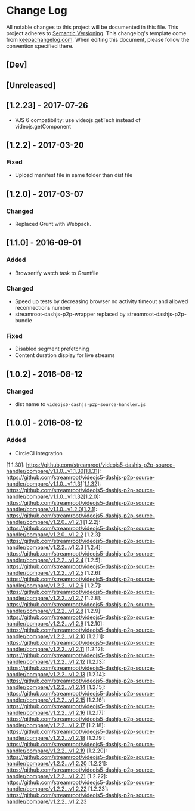 # Change Log
All notable changes to this project will be documented in this file.
This project adheres to [Semantic Versioning](http://semver.org/).
This changelog's template come from [keepachangelog.com](http://keepachangelog.com/). When editing this document, please follow the convention specified there.

## [Dev]

## [Unreleased]

## [1.2.23] - 2017-07-26
- VJS 6 compatibility: use videojs.getTech instead of videojs.getComponent

## [1.2.2] - 2017-03-20
### Fixed
- Upload manifest file in same folder than dist file

## [1.2.0] - 2017-03-07
### Changed
- Replaced Grunt with Webpack.

## [1.1.0] - 2016-09-01
### Added
- Browserify watch task to Gruntfile

### Changed
- Speed up tests by decreasing browser no activity timeout and allowed reconnections number
- streamroot-dashjs-p2p-wrapper replaced by streamroot-dashjs-p2p-bundle

### Fixed
- Disabled segment prefetching
- Content duration display for live streams

## [1.0.2] - 2016-08-12
### Changed
- dist name to `videojs5-dashjs-p2p-source-handler.js`

## [1.0.0] - 2016-08-12
### Added
- CircleCI integration

[1.1.30]: https://github.com/streamroot/videojs5-dashjs-p2p-source-handler/compare/v1.1.0...v1.1.30[1.1.31]: https://github.com/streamroot/videojs5-dashjs-p2p-source-handler/compare/v1.1.0...v1.1.31[1.1.32]: https://github.com/streamroot/videojs5-dashjs-p2p-source-handler/compare/v1.1.0...v1.1.32[1.2.0]: https://github.com/streamroot/videojs5-dashjs-p2p-source-handler/compare/v1.1.0...v1.2.0[1.2.1]: https://github.com/streamroot/videojs5-dashjs-p2p-source-handler/compare/v1.2.0...v1.2.1
[1.2.2]: https://github.com/streamroot/videojs5-dashjs-p2p-source-handler/compare/v1.2.0...v1.2.2
[1.2.3]: https://github.com/streamroot/videojs5-dashjs-p2p-source-handler/compare/v1.2.2...v1.2.3
[1.2.4]: https://github.com/streamroot/videojs5-dashjs-p2p-source-handler/compare/v1.2.2...v1.2.4
[1.2.5]: https://github.com/streamroot/videojs5-dashjs-p2p-source-handler/compare/v1.2.2...v1.2.5
[1.2.6]: https://github.com/streamroot/videojs5-dashjs-p2p-source-handler/compare/v1.2.2...v1.2.6
[1.2.7]: https://github.com/streamroot/videojs5-dashjs-p2p-source-handler/compare/v1.2.2...v1.2.7
[1.2.8]: https://github.com/streamroot/videojs5-dashjs-p2p-source-handler/compare/v1.2.2...v1.2.8
[1.2.9]: https://github.com/streamroot/videojs5-dashjs-p2p-source-handler/compare/v1.2.2...v1.2.9
[1.2.10]: https://github.com/streamroot/videojs5-dashjs-p2p-source-handler/compare/v1.2.2...v1.2.10
[1.2.11]: https://github.com/streamroot/videojs5-dashjs-p2p-source-handler/compare/v1.2.2...v1.2.11
[1.2.12]: https://github.com/streamroot/videojs5-dashjs-p2p-source-handler/compare/v1.2.2...v1.2.12
[1.2.13]: https://github.com/streamroot/videojs5-dashjs-p2p-source-handler/compare/v1.2.2...v1.2.13
[1.2.14]: https://github.com/streamroot/videojs5-dashjs-p2p-source-handler/compare/v1.2.2...v1.2.14
[1.2.15]: https://github.com/streamroot/videojs5-dashjs-p2p-source-handler/compare/v1.2.2...v1.2.15
[1.2.16]: https://github.com/streamroot/videojs5-dashjs-p2p-source-handler/compare/v1.2.2...v1.2.16
[1.2.17]: https://github.com/streamroot/videojs5-dashjs-p2p-source-handler/compare/v1.2.2...v1.2.17
[1.2.18]: https://github.com/streamroot/videojs5-dashjs-p2p-source-handler/compare/v1.2.2...v1.2.18
[1.2.19]: https://github.com/streamroot/videojs5-dashjs-p2p-source-handler/compare/v1.2.2...v1.2.19
[1.2.20]: https://github.com/streamroot/videojs5-dashjs-p2p-source-handler/compare/v1.2.2...v1.2.20
[1.2.21]: https://github.com/streamroot/videojs5-dashjs-p2p-source-handler/compare/v1.2.2...v1.2.21
[1.2.22]: https://github.com/streamroot/videojs5-dashjs-p2p-source-handler/compare/v1.2.2...v1.2.22
[1.2.23]: https://github.com/streamroot/videojs5-dashjs-p2p-source-handler/compare/v1.2.2...v1.2.23
